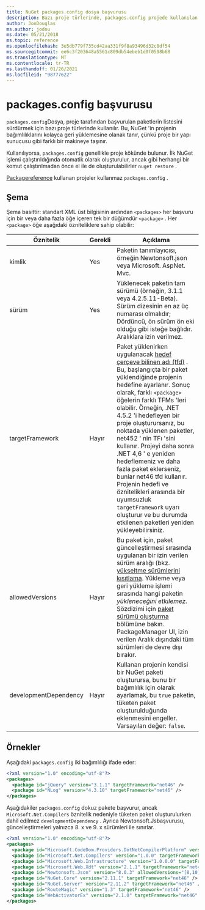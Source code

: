 ```yaml
---
title: NuGet packages.config dosya başvurusu
description: Bazı proje türlerinde, packages.config projede kullanılan NuGet paketlerinin listesini tutar.
author: JonDouglas
ms.author: jodou
ms.date: 05/21/2018
ms.topic: reference
ms.openlocfilehash: 3e5db779f735cd42aa331f9f8a93496d32c8df54
ms.sourcegitcommit: ee6c3f203648a5561c809db54ebeb1d0f0598b68
ms.translationtype: MT
ms.contentlocale: tr-TR
ms.lasthandoff: 01/26/2021
ms.locfileid: "98777622"
---
```

# <a name="packagesconfig-reference"></a>packages.config başvurusu

`packages.config`Dosya, proje tarafından başvurulan paketlerin listesini sürdürmek için bazı proje türlerinde kullanılır. Bu, NuGet 'in projenin bağımlılıklarını kolayca geri yüklemesine olanak tanır, çünkü proje bir yapı sunucusu gibi farklı bir makineye taşınır.

Kullanılıyorsa, `packages.config` genellikle proje kökünde bulunur. İlk NuGet işlemi çalıştırıldığında otomatik olarak oluşturulur, ancak gibi herhangi bir komut çalıştırılmadan önce el ile de oluşturulabilirler `nuget restore` .

[Packagereference](../consume-packages/Package-References-in-Project-Files.md) kullanan projeler kullanmaz `packages.config` .

## <a name="schema"></a>Şema

Şema basittir: standart XML üst bilgisinin ardından `<packages>` her başvuru için bir veya daha fazla öğe içeren tek bir düğümdür `<package>` . Her `<package>` öğe aşağıdaki özniteliklere sahip olabilir:

| Öznitelik | Gerekli | Açıklama |
| --- | --- | --- |
| kimlik | Yes | Paketin tanımlayıcısı, örneğin Newtonsoft.json veya Microsoft. AspNet. Mvc. | 
| sürüm | Yes | Yüklenecek paketin tam sürümü (örneğin, 3.1.1 veya 4.2.5.11-Beta). Sürüm dizesinin en az üç numarası olmalıdır; Dördüncü, ön sürüm ön eki olduğu gibi isteğe bağlıdır. Aralıklara izin verilmez. | 
| targetFramework | Hayır | Paket yüklenirken uygulanacak [hedef çerçeve bilinen adı (tfd)](target-frameworks.md) . Bu, başlangıçta bir paket yüklendiğinde projenin hedefine ayarlanır. Sonuç olarak, farklı `<package>` öğelerin farklı TFMs 'leri olabilir. Örneğin, .NET 4.5.2 'i hedefleyen bir proje oluşturursanız, bu noktada yüklenen paketler, net452 ' nin TFı 'sini kullanır. Projeyi daha sonra .NET 4,6 ' e yeniden hedeflemeniz ve daha fazla paket eklerseniz, bunlar net46 tfd kullanır. Projenin hedefi ve öznitelikleri arasında bir uyumsuzluk `targetFramework` uyarı oluşturur ve bu durumda etkilenen paketleri yeniden yükleyebilirsiniz. | 
| allowedVersions | Hayır | Bu paket için, paket güncelleştirmesi sırasında uygulanan bir izin verilen sürüm aralığı (bkz. [yükseltme sürümlerini kısıtlama](../consume-packages/reinstalling-and-updating-packages.md#constraining-upgrade-versions). Yükleme veya geri yükleme işlemi sırasında hangi paketin *yükleneceğini etkilemez.* Sözdizimi için [paket sürümü oluşturma](../concepts/package-versioning.md#version-ranges) bölümüne bakın. PackageManager UI, izin verilen Aralık dışındaki tüm sürümleri de devre dışı bırakır. | 
| developmentDependency | Hayır | Kullanan projenin kendisi bir NuGet paketi oluşturursa, bunu bir bağımlılık için olarak ayarlamak, bu `true` paketin, tüketen paket oluşturulduğunda eklenmesini engeller. Varsayılan değer: `false`. | 

## <a name="examples"></a>Örnekler

Aşağıdaki `packages.config` iki bağımlılığı ifade eder:

```xml
<?xml version="1.0" encoding="utf-8"?>
<packages>
  <package id="jQuery" version="3.1.1" targetFramework="net46" />
  <package id="NLog" version="4.3.10" targetFramework="net46" />
</packages>
```

Aşağıdakiler `packages.config` dokuz pakete başvurur, ancak `Microsoft.Net.Compilers` öznitelik nedeniyle tüketen paket oluşturulurken dahil edilmez `developmentDependency` . Ayrıca Newtonsoft.Jsbaşvurusu, güncelleştirmeleri yalnızca 8. x ve 9. x sürümleri ile sınırlar.

```xml
<?xml version="1.0" encoding="utf-8"?>
<packages>
  <package id="Microsoft.CodeDom.Providers.DotNetCompilerPlatform" version="1.0.0" targetFramework="net46" />
  <package id="Microsoft.Net.Compilers" version="1.0.0" targetFramework="net46" developmentDependency="true" />
  <package id="Microsoft.Web.Infrastructure" version="1.0.0.0" targetFramework="net46" />
  <package id="Microsoft.Web.Xdt" version="2.1.1" targetFramework="net46" />
  <package id="Newtonsoft.Json" version="8.0.3" allowedVersions="[8,10)" targetFramework="net46" />
  <package id="NuGet.Core" version="2.11.1" targetFramework="net46" />
  <package id="NuGet.Server" version="2.11.2" targetFramework="net46" />
  <package id="RouteMagic" version="1.3" targetFramework="net46" />
  <package id="WebActivatorEx" version="2.1.0" targetFramework="net46" />
</packages>
```
